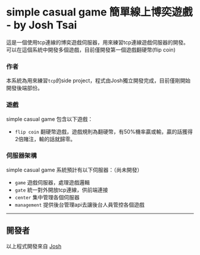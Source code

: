 # simple casual game 簡單線上博奕遊戲 - by Josh Tsai

這是一個使用tcp連線的博奕遊戲伺服器，用來練習tcp連線遊戲伺服器的開發。
可以在這個系統中開發多個遊戲，目前僅開發第一個遊戲翻硬幣(flip coin)

### 作者
本系統為用來練習`tcp`的side project，程式由Josh獨立開發完成，目前僅剛開始開發後端部份。

### 遊戲

simple casual game 包含以下遊戲：

* `flip coin` 翻硬幣遊戲，遊戲規則為翻硬幣，有50%機率贏或輸，贏的話獲得2倍賭注，輸的話就歸零。

### 伺服器架構

simple casual game 系統預計有以下伺服器：（尚未開發）

* `game` 遊戲伺服器，處理遊戲邏輯
* `gate` 統一對外開放tcp連線，供前端連接
* `center` 集中管理各個伺服器
* `management` 提供後台管理api去讓後台人員管控各個遊戲

---

## 開發者
以上程式開發來自 [Josh](https://github.com/lisyaoran51)

